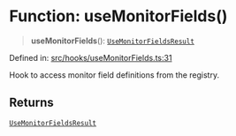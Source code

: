 # Function: useMonitorFields()

> **useMonitorFields**(): [`UseMonitorFieldsResult`](../interfaces/UseMonitorFieldsResult.md)

Defined in: [src/hooks/useMonitorFields.ts:31](https://github.com/Nick2bad4u/Uptime-Watcher/blob/dca5483e793478722cd3e6e125cafcec5fc771f0/src/hooks/useMonitorFields.ts#L31)

Hook to access monitor field definitions from the registry.

## Returns

[`UseMonitorFieldsResult`](../interfaces/UseMonitorFieldsResult.md)
